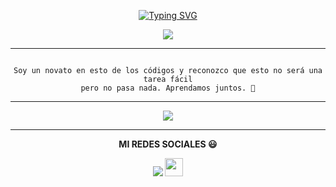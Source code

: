 

<div align="center">

<a href="https://git.io/typing-svg"><img src="https://readme-typing-svg.demolab.com?font=Rubik+Dirt&size=65&pause=1000&color=F72C3F&background=FF20A500&center=true&vCenter=true&width=1000&height=150&lines=¡HOLA!+¿como estas?;Bievenido+a+mi+perfil" alt="Typing SVG" /></a>    

<p align="center">

<a href="https://github.com/yorman-lopez"><img align="center" src="https://github-cardname.caliph.my.id/api?name=Yorman&description=¡Hola!,%20Soy%20Yorman.%20me%20gusta%20escuchar%20musica%20y%20aprender%20cosas%20nuevas.%20saludos.%20☺️&image=https://i.ibb.co/XS694VV/peakpx.jpg&backgroundColor=%23ecf0f1&instagram=@yorman.lopez&pattern=ticTacToe&colorPattern=%23eaeaea&site=🖥️%20Aprender%20a%20programar.%20%20%7C%20%20📷%20Fotografia.%20%20%7C%20%20🎮%20Videojuegos"/></a>

</p>

---

```text

Soy un novato en esto de los códigos y reconozco que esto no será una tarea fácil
pero no pasa nada. Aprendamos juntos. 🤗

``` 

--- 

  

[![](https://pa1.narvii.com/6513/9428ed927ea6a6c92c8d926ba551b606c7c59d33_hq.gif)](#)

 

---

**MI REDES SOCIALES 😃** 

 <p align="hihg">   

<a href="https://instagram.com/yorman.lopez" target="_blank"> <img src="https://img.shields.io/badge/Instagram-E4405F?style=for-the-badge&logo=instagram&logoColor=white" target="_blank"></a> <img src="https://github.com/siegrin/siegrin/blob/main/Assets/powerup.gif" height="29px">








